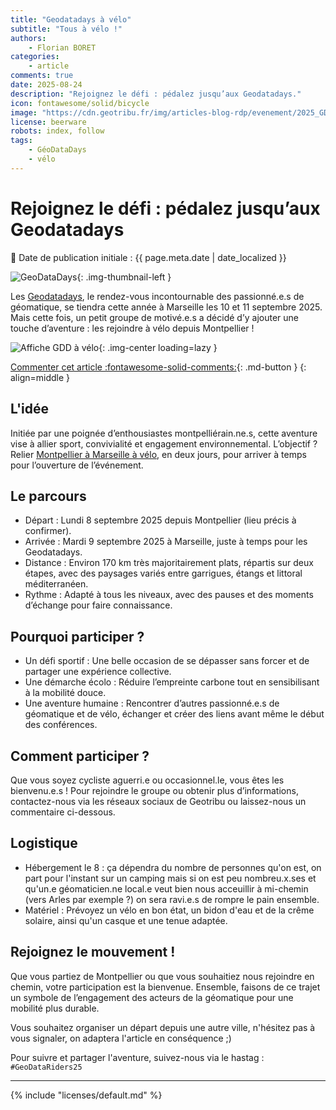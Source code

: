 ```yaml
---
title: "Geodatadays à vélo"
subtitle: "Tous à vélo !"
authors:
    - Florian BORET
categories:
    - article
comments: true
date: 2025-08-24
description: "Rejoignez le défi : pédalez jusqu’aux Geodatadays."
icon: fontawesome/solid/bicycle
image: "https://cdn.geotribu.fr/img/articles-blog-rdp/evenement/2025_GDD.png"
license: beerware
robots: index, follow
tags:
    - GéoDataDays
    - vélo
---
```


# Rejoignez le défi : pédalez jusqu’aux Geodatadays

:calendar: Date de publication initiale : {{ page.meta.date | date_localized }}

![GeoDataDays](https://cdn.geotribu.fr/img/logos-icones/geodatadays.png "GeoDataDays"){: .img-thumbnail-left }

Les [Geodatadays](https://www.geodatadays.fr/), le rendez-vous incontournable des passionné.e.s de géomatique, se tiendra cette année à Marseille les 10 et 11 septembre 2025. Mais cette fois, un petit groupe de motivé.e.s a décidé d’y ajouter une touche d’aventure : les rejoindre à vélo depuis Montpellier !

![Affiche GDD à vélo](https://cdn.geotribu.fr/img/articles-blog-rdp/articles/2025/gdd_velo/affiche_GDD_velo.jpg){: .img-center loading=lazy }

[Commenter cet article :fontawesome-solid-comments:](#__comments "Aller aux commentaires"){: .md-button }
{: align=middle }

## L'idée

Initiée par une poignée d’enthousiastes montpelliérain.ne.s, cette aventure vise à allier sport, convivialité et engagement environnemental. L’objectif ? Relier [Montpellier à Marseille à vélo](https://geovelo.app/fr/route/bG9jPTQzLjYwNzg0NiwzLjg3ODcyNyZsb2M9NDMuMjY5ODM1LDUuMzk1OTEyI01FRElBTiNGYWxzZSNNRURJQU4jMTUjRmFsc2UjTm9uZSMyMDI1LTA4LTI0IDEzOjQ5OjI5LjUyODYzMSNUUkFESVRJT05BTCMwIzAjUkVDT01NRU5ERUQjRmFsc2UjRmFsc2U=/?c=4.681251%2C43.486253&z=8.65), en deux jours, pour arriver à temps pour l’ouverture de l’événement.

## Le parcours

- Départ : Lundi 8 septembre 2025 depuis Montpellier (lieu précis à confirmer).
- Arrivée : Mardi 9 septembre 2025 à Marseille, juste à temps pour les Geodatadays.
- Distance : Environ 170 km très majoritairement plats, répartis sur deux étapes, avec des paysages variés entre garrigues, étangs et littoral méditerranéen.
- Rythme : Adapté à tous les niveaux, avec des pauses et des moments d’échange pour faire connaissance.

## Pourquoi participer ?

- Un défi sportif : Une belle occasion de se dépasser sans forcer et de partager une expérience collective.
- Une démarche écolo : Réduire l’empreinte carbone tout en sensibilisant à la mobilité douce.
- Une aventure humaine : Rencontrer d’autres passionné.e.s de géomatique et de vélo, échanger et créer des liens avant même le début des conférences.

## Comment participer ?

Que vous soyez cycliste aguerri.e ou occasionnel.le, vous êtes les bienvenu.e.s ! Pour rejoindre le groupe ou obtenir plus d’informations, contactez-nous via les réseaux sociaux de Geotribu ou laissez-nous un commentaire ci-dessous.

## Logistique

- Hébergement le 8 : ça dépendra du nombre de personnes qu'on est, on part pour l'instant sur un camping mais si on est peu nombreu.x.ses et qu'un.e géomaticien.ne local.e veut bien nous acceuillir à mi-chemin (vers Arles par exemple ?) on sera ravi.e.s de rompre le pain ensemble.
- Matériel : Prévoyez un vélo en bon état, un bidon d'eau et de la crême solaire, ainsi qu'un casque et une tenue adaptée.

## Rejoignez le mouvement !

Que vous partiez de Montpellier ou que vous souhaitiez nous rejoindre en chemin, votre participation est la bienvenue. Ensemble, faisons de ce trajet un symbole de l’engagement des acteurs de la géomatique pour une mobilité plus durable.

Vous souhaitez organiser un départ depuis une autre ville, n'hésitez pas à vous signaler, on adaptera l'article en conséquence ;)

Pour suivre et partager l'aventure, suivez-nous via le hastag : `#GeoDataRiders25`

----

<!-- geotribu:authors-block -->

{% include "licenses/default.md" %}
